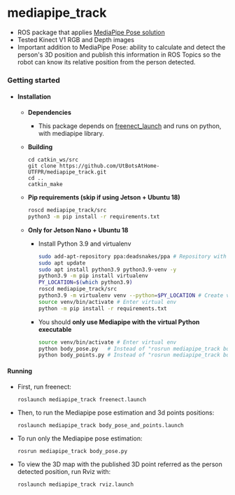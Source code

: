 # mediapipe_track
- ROS package that applies [MediaPipe Pose solution](https://google.github.io/mediapipe/solutions/pose) 
- Tested Kinect V1 RGB and Depth images 
- Important addition to MediaPipe Pose: ability to calculate and detect the person's 3D position and publish this information in ROS Topics so the robot can know its relative position from the person detected.

### Getting started
- #### Installation
    - **Dependencies**
        - This package depends on [freenect_launch](https://github.com/ros-drivers/freenect_stack) and runs on python, with mediapipe library.
    - **Building**
        ```
        cd catkin_ws/src
        git clone https://github.com/UtBotsAtHome-UTFPR/mediapipe_track.git
        cd ..
        catkin_make
        ```

    - **Pip requirements (skip if using Jetson + Ubuntu 18)**
        ```bash
        roscd mediapipe_track/src
        python3 -m pip install -r requirements.txt
        ```
    - **Only for Jetson Nano + Ubuntu 18**
        - Install Python 3.9 and virtualenv
            ```bash
            sudo add-apt-repository ppa:deadsnakes/ppa # Repository with many Python versions
            sudo apt update
            sudo apt install python3.9 python3.9-venv -y
            python3.9 -m pip install virtualenv
            PY_LOCATION=$(which python3.9)
            roscd mediapipe_track/src
            python3.9 -m virtualenv venv --python=$PY_LOCATION # Create virtual env
            source venv/bin/activate # Enter virtual env
            python -m pip install -r requirements.txt
            ```
        - You should **only use Mediapipe with the virtual Python executable**
            ```bash
            source venv/bin/activate # Enter virtual env
            python body_pose.py   # Instead of "rosrun mediapipe_track body_pose.py"
            python body_points.py # Instead of "rosrun mediapipe_track body_points.py"
            ```

#### Running

- First, run freenect:
    ```
    roslaunch mediapipe_track freenect.launch
    ```
- Then, to run the Mediapipe pose estimation and 3d points positions:
    ```
    roslaunch mediapipe_track body_pose_and_points.launch
    ```
- To run only the Mediapipe pose estimation:
    ```
    rosrun mediapipe_track body_pose.py
    ```
- To view the 3D map with the published 3D point referred as the person detected position, run Rviz with:
    ```
    roslaunch mediapipe_track rviz.launch
    ```
